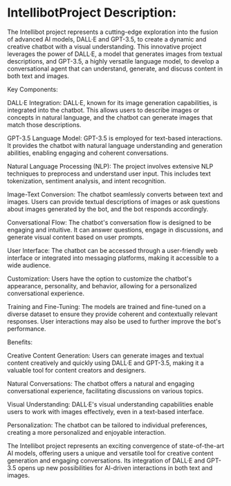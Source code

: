 # IntellibotProject Description:

The Intellibot project represents a cutting-edge exploration into the fusion of advanced AI models, DALL·E and GPT-3.5, to create a dynamic and creative chatbot with a visual understanding. This innovative project leverages the power of DALL·E, a model that generates images from textual descriptions, and GPT-3.5, a highly versatile language model, to develop a conversational agent that can understand, generate, and discuss content in both text and images.

Key Components:

DALL·E Integration: DALL·E, known for its image generation capabilities, is integrated into the chatbot. This allows users to describe images or concepts in natural language, and the chatbot can generate images that match those descriptions.

GPT-3.5 Language Model: GPT-3.5 is employed for text-based interactions. It provides the chatbot with natural language understanding and generation abilities, enabling engaging and coherent conversations.

Natural Language Processing (NLP): The project involves extensive NLP techniques to preprocess and understand user input. This includes text tokenization, sentiment analysis, and intent recognition.

Image-Text Conversion: The chatbot seamlessly converts between text and images. Users can provide textual descriptions of images or ask questions about images generated by the bot, and the bot responds accordingly.

Conversational Flow: The chatbot's conversation flow is designed to be engaging and intuitive. It can answer questions, engage in discussions, and generate visual content based on user prompts.

User Interface: The chatbot can be accessed through a user-friendly web interface or integrated into messaging platforms, making it accessible to a wide audience.

Customization: Users have the option to customize the chatbot's appearance, personality, and behavior, allowing for a personalized conversational experience.

Training and Fine-Tuning: The models are trained and fine-tuned on a diverse dataset to ensure they provide coherent and contextually relevant responses. User interactions may also be used to further improve the bot's performance.

Benefits:

Creative Content Generation: Users can generate images and textual content creatively and quickly using DALL·E and GPT-3.5, making it a valuable tool for content creators and designers.

Natural Conversations: The chatbot offers a natural and engaging conversational experience, facilitating discussions on various topics.

Visual Understanding: DALL·E's visual understanding capabilities enable users to work with images effectively, even in a text-based interface.

Personalization: The chatbot can be tailored to individual preferences, creating a more personalized and enjoyable interaction.

The Intellibot project represents an exciting convergence of state-of-the-art AI models, offering users a unique and versatile tool for creative content generation and engaging conversations. Its integration of DALL·E and GPT-3.5 opens up new possibilities for AI-driven interactions in both text and images.
